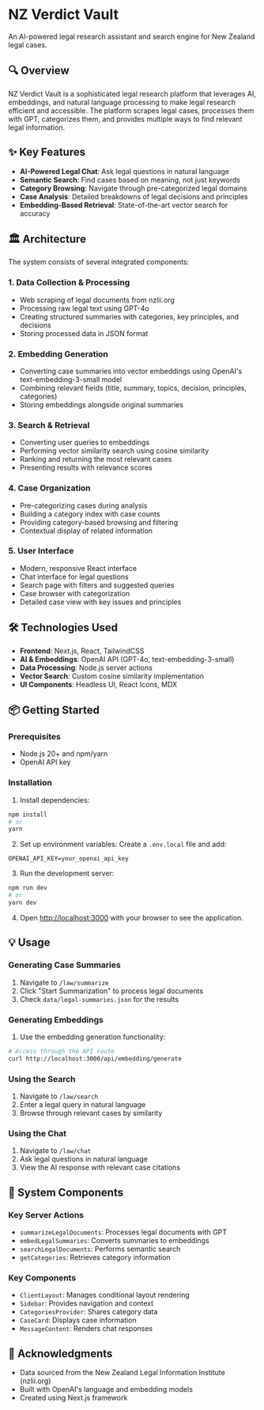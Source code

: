 # NZ Verdict Vault

An AI-powered legal research assistant and search engine for New Zealand legal cases.

## 🔍 Overview

NZ Verdict Vault is a sophisticated legal research platform that leverages AI, embeddings, and natural language processing to make legal research efficient and accessible. The platform scrapes legal cases, processes them with GPT, categorizes them, and provides multiple ways to find relevant legal information.

## ✨ Key Features

- **AI-Powered Legal Chat**: Ask legal questions in natural language
- **Semantic Search**: Find cases based on meaning, not just keywords
- **Category Browsing**: Navigate through pre-categorized legal domains
- **Case Analysis**: Detailed breakdowns of legal decisions and principles
- **Embedding-Based Retrieval**: State-of-the-art vector search for accuracy

## 🏛️ Architecture

The system consists of several integrated components:

### 1. Data Collection & Processing

- Web scraping of legal documents from nzlii.org
- Processing raw legal text using GPT-4o
- Creating structured summaries with categories, key principles, and decisions
- Storing processed data in JSON format

### 2. Embedding Generation

- Converting case summaries into vector embeddings using OpenAI's text-embedding-3-small model
- Combining relevant fields (title, summary, topics, decision, principles, categories)
- Storing embeddings alongside original summaries

### 3. Search & Retrieval

- Converting user queries to embeddings
- Performing vector similarity search using cosine similarity
- Ranking and returning the most relevant cases
- Presenting results with relevance scores

### 4. Case Organization

- Pre-categorizing cases during analysis
- Building a category index with case counts
- Providing category-based browsing and filtering
- Contextual display of related information

### 5. User Interface

- Modern, responsive React interface
- Chat interface for legal questions
- Search page with filters and suggested queries
- Case browser with categorization
- Detailed case view with key issues and principles

## 🛠️ Technologies Used

- **Frontend**: Next.js, React, TailwindCSS
- **AI & Embeddings**: OpenAI API (GPT-4o, text-embedding-3-small)
- **Data Processing**: Node.js server actions
- **Vector Search**: Custom cosine similarity implementation
- **UI Components**: Headless UI, React Icons, MDX

## 📦 Getting Started

### Prerequisites

- Node.js 20+ and npm/yarn
- OpenAI API key

### Installation

1. Install dependencies:
```bash
npm install
# or
yarn
```

2. Set up environment variables:
Create a `.env.local` file and add:
```
OPENAI_API_KEY=your_openai_api_key
```

3. Run the development server:
```bash
npm run dev
# or
yarn dev
```

4. Open [http://localhost:3000](http://localhost:3000) with your browser to see the application.

## 💡 Usage

### Generating Case Summaries

1. Navigate to `/law/summarize`
2. Click "Start Summarization" to process legal documents
3. Check `data/legal-summaries.json` for the results

### Generating Embeddings

1. Use the embedding generation functionality:
```bash
# Access through the API route
curl http://localhost:3000/api/embedding/generate
```

### Using the Search

1. Navigate to `/law/search`
2. Enter a legal query in natural language
3. Browse through relevant cases by similarity

### Using the Chat

1. Navigate to `/law/chat`
2. Ask legal questions in natural language
3. View the AI response with relevant case citations

## 🧩 System Components

### Key Server Actions

- `summarizeLegalDocuments`: Processes legal documents with GPT
- `embedLegalSummaries`: Converts summaries to embeddings
- `searchLegalDocuments`: Performs semantic search
- `getCategories`: Retrieves category information

### Key Components

- `ClientLayout`: Manages conditional layout rendering
- `Sidebar`: Provides navigation and context
- `CategoriesProvider`: Shares category data
- `CaseCard`: Displays case information
- `MessageContent`: Renders chat responses

## 🙏 Acknowledgments

- Data sourced from the New Zealand Legal Information Institute (nzlii.org)
- Built with OpenAI's language and embedding models
- Created using Next.js framework

